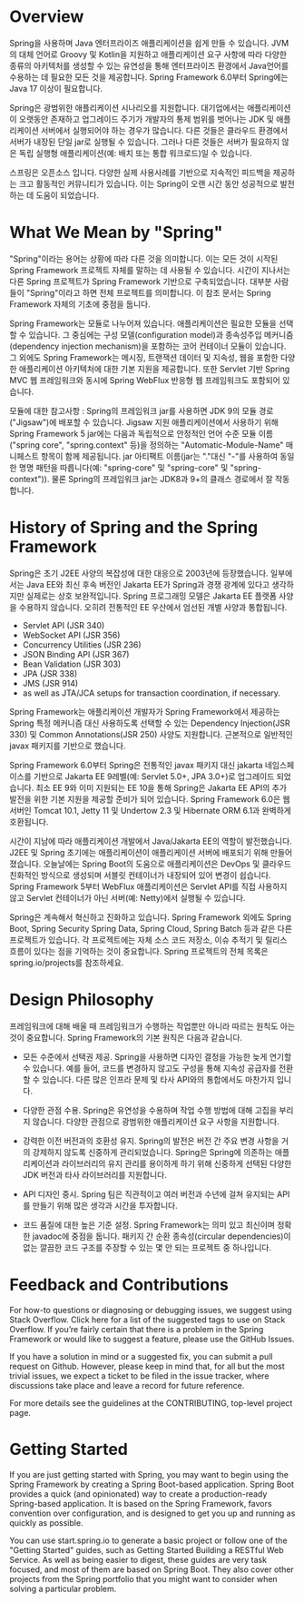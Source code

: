 # Overview

Spring을 사용하며 Java 엔터프라이즈 애플리케이션을 쉽게 만들 수 있습니다. JVM의 대체 언어로 Groovy 및 Kotlin을 지원하고 애플리케이션 요구 사항에 따라 다양한 종류의 아키텍처를 생성할 수 있는 유연성을 통해 엔터프라이즈 환경에서 Java언어를 수용하는 데 필요한 모든 것을 제공합니다. Spring Framework 6.0부터 Spring에는 Java 17 이상이 필요합니다.

Spring은 광범위한 애플리케이션 시나리오를 지원합니다. 대기업에서는 애플리케이션이 오랫동안 존재하고 업그레이드 주기가 개발자의 통제 범위를 벗어나는 JDK 및 애플리케이션 서버에서 실행되어야 하는 경우가 많습니다. 다른 것들은 클라우드 환경에서 서버가 내장된 단일 jar로 실행될 수 있습니다. 그러나 다른 것들은 서버가 필요하지 않은 독립 실행형 애플리케이션(예: 배치 또는 통합 워크로드)일 수 있습니다.

스프링은 오픈소스 입니다. 다양한 실제 사용사례를 기반으로 지속적인 피드백을 제공하는 크고 활동적인 커뮤니티가 있습니다. 이는 Spring이 오랜 시간 동안 성공적으로 발전하는 데 도움이 되었습니다.

# What We Mean by "Spring"

"Spring"이라는 용어는 상황에 따라 다른 것을 의미합니다. 이는 모든 것이 시작된 Spring Framework 프로젝트 자체를 말하는 데 사용될 수 있습니다. 시간이 지나서는 다른 Spring 프로젝트가 Spring Framework 기반으로 구축되었습니다. 대부분 사람들이 "Spring"이라고 하면 전체 프로젝트를 의미합니다. 이 참조 문서는 Spring Framework 자체의 기초에 중점을 둡니다.

Spring Framework는 모듈로 나누어져 있습니다. 애플리케이션은 필요한 모듈을 선택할 수 있습니다. 그 중심에는 구성 모델(configuration model)과 종속성주입 메커니즘(dependency injection mechanism)을 포함하는 코어 컨테이너 모듈이 있습니다. 그 외에도 Spring Framework는 메시징, 트랜잭션 데이터 및 지속성, 웹을 포함한 다양한 애플리케이션 아키텍처에 대한 기본 지원을 제공합니다. 또한 Servlet 기반 Spring MVC 웹 프레임워크와 동시에 Spring WebFlux 반응형 웹 프레임워크도 포함되어 있습니다.

모듈에 대한 참고사항 : Spring의 프레임워크 jar를 사용하면 JDK 9의 모듈 경로("Jigsaw")에 배포할 수 있습니다. Jigsaw 지원 애플리케이션에서 사용하기 위해 Spring Framework 5 jar에는 다음과 독립적으로 안정적인 언어 수준 모듈 이름("spring core", "spring.context" 등)을 정의하는 "Automatic-Module-Name" 매니페스트 항목이 함께 제공됩니다. jar 아티팩트 이름(jar는 "."대신 "-"를 사용하여 동일한 명명 패턴을 따릅니다(예: "spring-core" 및 "spring-core" 및 "spring-context")). 물론 Spring의 프레임워크 jar는 JDK8과 9+의 클래스 경로에서 잘 작동합니다.

# History of Spring and the Spring Framework

Spring은 초기 J2EE 사양의 복잡성에 대한 대응으로 2003년에 등장했습니다. 일부에서는 Java EE와 최신 후속 버전인 Jakarta EE가 Spring과 경쟁 광계에 있다고 생각하지만 실제로는 상호 보완적입니다. Spring 프로그래밍 모델은 Jakarta EE 플랫폼 사양을 수용하지 않습니다. 오히려 전통적인 EE 우산에서 엄선된 개별 사양과 통합됩니다.

- Servlet API (JSR 340)
- WebSocket API (JSR 356)
- Concurrency Utilities (JSR 236)
- JSON Binding API (JSR 367)
- Bean Validation (JSR 303)
- JPA (JSR 338)
- JMS (JSR 914)
- as well as JTA/JCA setups for transaction coordination, if necessary.

Spring Framework는 애플리케이션 개발자가 Spring Framework에서 제공하는 Spring 특정 메커니즘 대신 사용하도록 선택할 수 있는 Dependency Injection(JSR 330) 및 Common Annotations(JSR 250) 사양도 지원합니다. 근본적으로 일반적인 javax 패키지를 기반으로 했습니다.

Spring Framework 6.0부터 Spring은 전통적인 javax 패키지 대신 jakarta 네임스페이스를 기반으로 Jakarta EE 9레벨(예: Servlet 5.0+, JPA 3.0+)로 업그레이드 되었습니다. 최소 EE 9와 이미 지원되는 EE 10을 통해 Spring은 Jakarta EE API의 추가 발전을 위한 기본 지원을 제공할 준비가 되어 있습니다. Spring Framework 6.0은 웹 서버인 Tomcat 10.1, Jetty 11 및 Undertow 2.3 및 Hibernate ORM 6.1과 완벽하게 호환됩니다.

시간이 지남에 따라 애플리케이션 개발에서 Java/Jakarta EE의 역할이 발전했습니다. J2EE 및 Spring 초기에는 애플리케이션이 애플리케이션 서버에 배포되기 위해 만들어졌습니다. 오늘날에는 Spring Boot의 도움으로 애플리케이션은 DevOps 및 클라우드 친화적인 방식으로 생성되며 서블릿 컨테이너가 내장되어 있어 변경이 쉽습니다. Spring Framework 5부터 WebFlux 애플리케이션은 Servlet API를 직접 사용하지 않고 Servlet 컨테이너가 아닌 서버(예: Netty)에서 실행될 수 있습니다.

Spring은 계속해서 혁신하고 진화하고 있습니다. Spring Framework 외에도 Spring Boot, Spring Security Spring Data, Spring Cloud, Spring Batch 등과 같은 다른 프로젝트가 있습니다. 각 프로젝트에는 자체 소스 코드 저장소, 이슈 추적기 및 릴리스 흐름이 있다는 점을 기억하는 것이 중요합니다. Spring 프로젝트의 전체 목록은 spring.io/projects를 참조하세요.

# Design Philosophy

프레임워크에 대해 배울 때 프레임워크가 수행하는 작업뿐만 아니라 따르는 원칙도 아는 것이 중요합니다. Spring Framework의 기본 원칙은 다음과 같습니다.

- 모든 수준에서 선택권 제공. Spring을 사용하면 디자인 결정을 가능한 늦게 연기할 수 있습니다. 예를 들어, 코드를 변경하지 않고도 구성을 통해 지속성 공급자를 전환할 수 있습니다. 다른 많은 인프라 문제 및 타사 API와의 통합에서도 마찬가지 입니다.

- 다양한 관점 수용. Spring은 유연성을 수용하며 작업 수행 방법에 대해 고집을 부리지 않습니다. 다양한 관점으로 광범위한 애플리케이션 요구 사항을 지원합니다.

- 강력한 이전 버전과의 호환성 유지. Spring의 발전은 버전 간 주요 변경 사항을 거의 강제하지 않도록 신중하게 관리되었습니다. Spring은 Spring에 의존하는 애플리케이션과 라이브러리의 유지 관리를 용이하게 하기 위해 신중하게 선택된 다양한 JDK 버전과 타사 라이브러리를 지원합니다.

- API 디자인 중시. Spring 팀은 직관적이고 여러 버전과 수년에 걸쳐 유지되는 API를 만들기 위해 많은 생각과 시간을 투자합니다.

- 코드 품질에 대한 높은 기준 설정. Spring Framework는 의미 있고 최신이며 정확한 javadoc에 중점을 둡니다. 패키지 간 순환 종속성(circular dependencies)이 없는 깔끔한 코드 구조를 주장할 수 있는 몇 안 되는 프로젝트 중 하나입니다.

# Feedback and Contributions

For how-to questions or diagnosing or debugging issues, we suggest using Stack Overflow. Click here for a list of the suggested tags to use on Stack Overflow. If you’re fairly certain that there is a problem in the Spring Framework or would like to suggest a feature, please use the GitHub Issues.

If you have a solution in mind or a suggested fix, you can submit a pull request on Github. However, please keep in mind that, for all but the most trivial issues, we expect a ticket to be filed in the issue tracker, where discussions take place and leave a record for future reference.

For more details see the guidelines at the CONTRIBUTING, top-level project page.

# Getting Started

If you are just getting started with Spring, you may want to begin using the Spring Framework by creating a Spring Boot-based application. Spring Boot provides a quick (and opinionated) way to create a production-ready Spring-based application. It is based on the Spring Framework, favors convention over configuration, and is designed to get you up and running as quickly as possible.

You can use start.spring.io to generate a basic project or follow one of the "Getting Started" guides, such as Getting Started Building a RESTful Web Service. As well as being easier to digest, these guides are very task focused, and most of them are based on Spring Boot. They also cover other projects from the Spring portfolio that you might want to consider when solving a particular problem.
